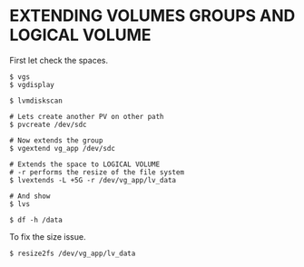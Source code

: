 # EXTENDING VOLUMES GROUPS AND LOGICAL VOLUME

First let check the spaces. 

```
$ vgs 
$ vgdisplay

$ lvmdiskscan

# Lets create another PV on other path
$ pvcreate /dev/sdc

# Now extends the group 
$ vgextend vg_app /dev/sdc

# Extends the space to LOGICAL VOLUME
# -r performs the resize of the file system
$ lvextends -L +5G -r /dev/vg_app/lv_data

# And show 
$ lvs

$ df -h /data
```

To fix the size issue. 

```
$ resize2fs /dev/vg_app/lv_data 
```